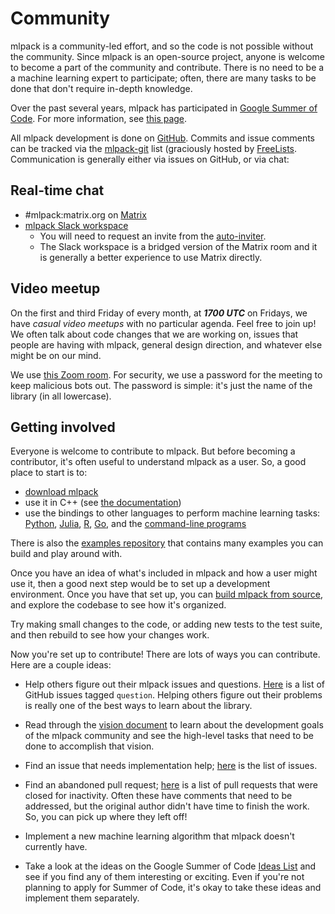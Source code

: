 # Community

mlpack is a community-led effort, and so the code is not possible without the
community.  Since mlpack is an open-source project, anyone is welcome to become
a part of the community and contribute.  There is no need to be a a machine
learning expert to participate; often, there are many tasks to be done that
don't require in-depth knowledge.

Over the past several years, mlpack has participated in
[Google Summer of Code](https://summerofcode.withgoogle.com/).  For more
information, see [this page](gsoc.md).

All mlpack development is done on [GitHub](https://github.com/mlpack/mlpack).
Commits and issue comments can be tracked via the
[mlpack-git](https://freelists.org/list/mlpack-git) list (graciously hosted by
[FreeLists](https://freelists.org).  Communication is generally either via
issues on GitHub, or via chat:

## Real-time chat

 * #mlpack:matrix.org on [Matrix](https://www.matrix.org/)
 * [mlpack Slack workspace](https://mlpack.slack.com/)
   - You will need to request an invite from the
     [auto-inviter](http://slack-inviter.mlpack.org:4000).
   - The Slack workspace is a bridged version of the Matrix room and it is
     generally a better experience to use Matrix directly.

## Video meetup

On the first and third Friday of every month, at ***1700 UTC*** on Fridays, we
have *casual video meetups* with no particular agenda.  Feel free to join up!
We often talk about code changes that we are working on, issues that people are
having with mlpack, general design direction, and whatever else might be on our
mind.

We use [this Zoom room](https://zoom.us/j/3820896170).  For security, we use a
password for the meeting to keep malicious bots out.  The password is simple:
it's just the name of the library (in all lowercase).

## Getting involved

Everyone is welcome to contribute to mlpack.  But before becoming a contributor,
it's often useful to understand mlpack as a user.  So, a good place to start is
to:

 - [download mlpack](https://www.mlpack.org/download.html)
 - use it in C++ (see [the documentation](../index.md))
 - use the bindings to other languages to perform machine learning tasks:
    [Python](../user/bindings/python.md), [Julia](../user/bindings/julia.md),
    [R](../user/bindings/r.md), [Go](../user/bindings/go.md), and the
    [command-line programs](../user/bindings/cli.md)

There is also the [examples repository](https://github.com/mlpack/examples) that
contains many examples you can build and play around with.

Once you have an idea of what's included in mlpack and how a user might use it,
then a good next step would be to set up a development environment.  Once you
have that set up, you can
[build mlpack from source](../index.md#3-installing-and-using-mlpack-in-c),
and explore the codebase to see how it's organized.

Try making small changes to the code, or adding new tests to the test suite, and
then rebuild to see how your changes work.

Now you're set up to contribute!  There are lots of ways you can contribute.
Here are a couple ideas:

 * Help others figure out their mlpack issues and questions.
   [Here](https://github.com/mlpack/mlpack/issues?q=is%3Aopen+is%3Aissue+label%3A%22t%3A+question%22)
   is a list of GitHub issues tagged `question`.  Helping others figure out
   their problems is really one of the best ways to learn about the library.

 * Read through the [vision document](https://www.mlpack.org/papers/vision.pdf)
   to learn about the development goals of the mlpack community and see the
   high-level tasks that need to be done to accomplish that vision.

 * Find an issue that needs implementation help;
   [here](https://github.com/mlpack/mlpack/issues) is the list of issues.

 * Find an abandoned pull request;
   [here](https://github.com/mlpack/mlpack/pulls?q=is%3Aclosed+is%3Apr+label%3A%22s%3A+stale%22)
   is a list of pull requests that were closed for inactivity.  Often these have
   comments that need to be addressed, but the original author didn't have time
   to finish the work.  So, you can pick up where they left off!

 * Implement a new machine learning algorithm that mlpack doesn't currently
   have.

 * Take a look at the ideas on the Google Summer of Code
   [Ideas List](https://github.com/mlpack/mlpack/wiki/SummerOfCOdeIdeas) and see
   if you find any of them interesting or exciting.  Even if you're not planning
   to apply for Summer of Code, it's okay to take these ideas and implement them
   separately.

